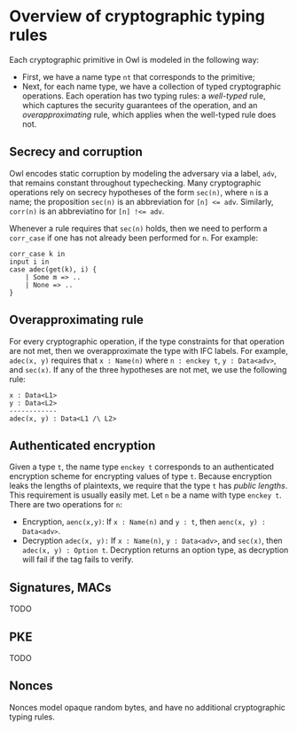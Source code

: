 # Overview of cryptographic typing rules

Each cryptographic primitive in Owl is modeled in the following way:
- First, we have a name type `nt` that corresponds to the primitive;
- Next, for each name type, we have a collection of typed cryptographic
operations. Each operation has two typing rules: a _well-typed_ rule,
which captures the security guarantees of the operation, and an
_overapproximating_ rule, which applies when the well-typed rule does not. 

## Secrecy and corruption

Owl encodes static corruption by modeling the adversary via a label, `adv`,
that remains constant throughout typechecking. Many cryptographic operations
rely on secrecy hypotheses of the form `sec(n)`, where `n` is a name; the
proposition `sec(n)` is an abbreviation for `[n] <= adv`. Similarly, `corr(n)`
is an abbreviatino for `[n] !<= adv`. 

Whenever a rule requires that `sec(n)` holds, then we need to perform a
`corr_case` if one has not already been performed for `n`. For example:

    corr_case k in
    input i in 
    case adec(get(k), i) {
        | Some m => ..
        | None => ..
    }

## Overapproximating rule

For every cryptographic operation, if the type constraints for that operation
are not met, then we overapproximate the type with IFC labels. For example, 
`adec(x, y)`  requires that `x : Name(n)` where `n : enckey t`, `y : Data<adv>`, and
`sec(x)`. 
If any of the three hypotheses are not met, we use the following rule:

    x : Data<L1>
    y : Data<L2>
    ------------
    adec(x, y) : Data<L1 /\ L2>

## Authenticated encryption

Given a type `t`, the name type `enckey t` corresponds to an authenticated
encryption scheme for encrypting values of type `t`. 
Because encryption leaks the lengths of plaintexts, we require that the type `t`
has _public lengths_. This requirement is usually easily met. 
Let `n` be a name with type `enckey t`. There are two operations for `n`: 
- Encryption, `aenc(x,y)`: If `x : Name(n)` and `y : t`, then `aenc(x, y) : Data<adv>`. 
- Decryption `adec(x, y):` If `x : Name(n)`, `y : Data<adv>`, and `sec(x)`, then `adec(x, y) : Option t`.
Decryption returns an option type, as decryption will fail if the tag fails to verify.

## Signatures, MACs

TODO

## PKE

TODO

## Nonces

Nonces model opaque random bytes, and have no additional cryptographic typing
rules.



